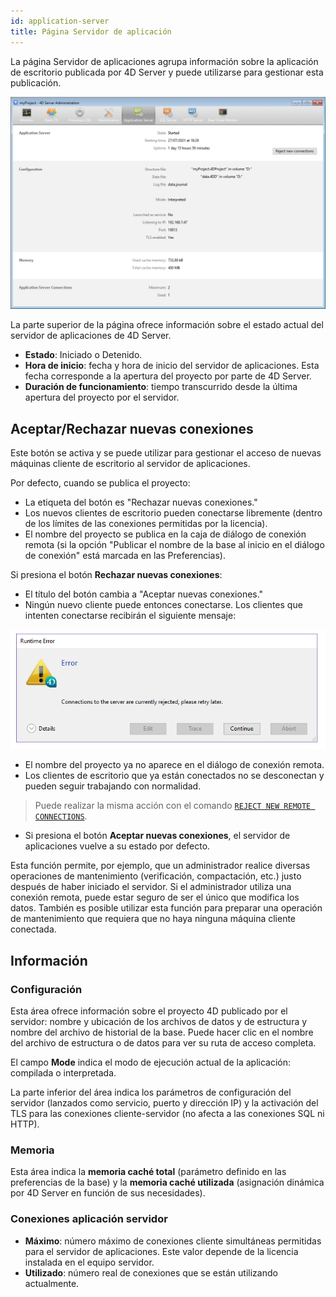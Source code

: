 ```yaml
---
id: application-server
title: Página Servidor de aplicación
---
```



La página Servidor de aplicaciones agrupa información sobre la aplicación de escritorio publicada por 4D Server y puede utilizarse para gestionar esta publicación.

![](../assets/en/Admin/server-admin-application-page.png)


La parte superior de la página ofrece información sobre el estado actual del servidor de aplicaciones de 4D Server.

- **Estado**: Iniciado o Detenido.
- **Hora de inicio**: fecha y hora de inicio del servidor de aplicaciones. Esta fecha corresponde a la apertura del proyecto por parte de 4D Server.
- **Duración de funcionamiento**: tiempo transcurrido desde la última apertura del proyecto por el servidor.

## Aceptar/Rechazar nuevas conexiones

Este botón se activa y se puede utilizar para gestionar el acceso de nuevas máquinas cliente de escritorio al servidor de aplicaciones.

Por defecto, cuando se publica el proyecto:
- La etiqueta del botón es "Rechazar nuevas conexiones."
- Los nuevos clientes de escritorio pueden conectarse libremente (dentro de los límites de las conexiones permitidas por la licencia).
- El nombre del proyecto se publica en la caja de diálogo de conexión remota (si la opción "Publicar el nombre de la base al inicio en el diálogo de conexión" está marcada en las Preferencias).

Si presiona el botón **Rechazar nuevas conexiones**:
- El título del botón cambia a "Aceptar nuevas conexiones."
- Ningún nuevo cliente puede entonces conectarse. Los clientes que intenten conectarse recibirán el siguiente mensaje:

![](../assets/en/Admin/server-error.png)

- El nombre del proyecto ya no aparece en el diálogo de conexión remota.
- Los clientes de escritorio que ya están conectados no se desconectan y pueden seguir trabajando con normalidad.

> Puede realizar la misma acción con el comando [`REJECT NEW REMOTE CONNECTIONS`](https://doc.4d.com/4dv19/help/command/en/page1635.html).

- Si presiona el botón **Aceptar nuevas conexiones**, el servidor de aplicaciones vuelve a su estado por defecto.

Esta función permite, por ejemplo, que un administrador realice diversas operaciones de mantenimiento (verificación, compactación, etc.) justo después de haber iniciado el servidor. Si el administrador utiliza una conexión remota, puede estar seguro de ser el único que modifica los datos. También es posible utilizar esta función para preparar una operación de mantenimiento que requiera que no haya ninguna máquina cliente conectada.

## Información

### Configuración

Esta área ofrece información sobre el proyecto 4D publicado por el servidor: nombre y ubicación de los archivos de datos y de estructura y nombre del archivo de historial de la base. Puede hacer clic en el nombre del archivo de estructura o de datos para ver su ruta de acceso completa.

El campo **Mode** indica el modo de ejecución actual de la aplicación: compilada o interpretada.

La parte inferior del área indica los parámetros de configuración del servidor (lanzados como servicio, puerto y dirección IP) y la activación del TLS para las conexiones cliente-servidor (no afecta a las conexiones SQL ni HTTP).

### Memoria

Esta área indica la **memoria caché total** (parámetro definido en las preferencias de la base) y la **memoria caché utilizada** (asignación dinámica por 4D Server en función de sus necesidades).


### Conexiones aplicación servidor

- **Máximo**: número máximo de conexiones cliente simultáneas permitidas para el servidor de aplicaciones. Este valor depende de la licencia instalada en el equipo servidor.
- **Utilizado**: número real de conexiones que se están utilizando actualmente.

